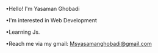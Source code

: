 •Hello! I'm Yasaman Ghobadi

•I'm interested in Web Development

•Learning Js.

•Reach me via my gmail: Msyasamanghobadi@gmail.com
